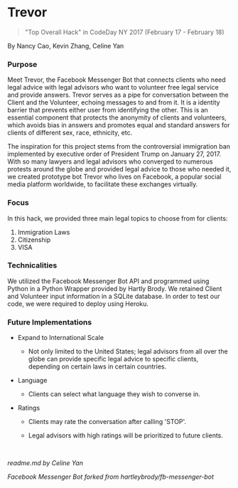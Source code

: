 # Trevor 
> "Top Overall Hack" in CodeDay NY 2017 (February 17 - February 18)

By Nancy Cao, Kevin Zhang, Celine Yan

### Purpose

Meet Trevor, the Facebook Messenger Bot that connects clients who need legal advice with legal advisors who want to volunteer free legal service and provide answers. Trevor serves as a pipe for conversation between the Client and the Volunteer, echoing messages to and from it. It is a identity barrier that prevents either user from identifying the other. This is an essential component that protects the anonymity of clients and volunteers, which avoids bias in answers and promotes equal and standard answers for clients of different sex, race, ethnicity, etc.

The inspiration for this project stems from the controversial immigration ban implemented by executive order of President Trump on January 27, 2017. With so many lawyers and legal advisors who converged to numerous protests around the globe and provided legal advice to those who needed it, we created prototype bot Trevor who lives on Facebook, a popular social media platform worldwide, to facilitate these exchanges virtually. 

### Focus

In this hack, we provided three main legal topics to choose from for clients: 

1. Immigration Laws
2. Citizenship
3. VISA

### Technicalities

We utilized the Facebook Messenger Bot API and programmed using Python in a Python Wrapper provided by Hartly Brody. We retained Client and Volunteer input information in a SQLite database. In order to test our code, we were required to deploy using Heroku. 

### Future Implementations

- Expand to International Scale

  - Not only limited to the United States; legal advisors from all over the globe can provide specific legal advice to specific clients, depending on certain laws in certain countries.

- Language

  - Clients can select what language they wish to converse in.

- Ratings

  - Clients may rate the conversation after calling 'STOP'.

  - Legal advisors with high ratings will be prioritized to future clients. 

    ​

*readme.md by Celine Yan*

*Facebook Messenger Bot forked from hartleybrody/fb-messenger-bot*

